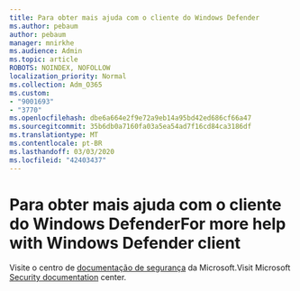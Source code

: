 ```yaml
---
title: Para obter mais ajuda com o cliente do Windows Defender
ms.author: pebaum
author: pebaum
manager: mnirkhe
ms.audience: Admin
ms.topic: article
ROBOTS: NOINDEX, NOFOLLOW
localization_priority: Normal
ms.collection: Adm_O365
ms.custom:
- "9001693"
- "3770"
ms.openlocfilehash: dbe6a664e2f9e72a9eb14a95bd42ed686cf66a47
ms.sourcegitcommit: 35b6db0a7160fa03a5ea54ad7f16cd84ca3186df
ms.translationtype: MT
ms.contentlocale: pt-BR
ms.lasthandoff: 03/03/2020
ms.locfileid: "42403437"
---
```

# <a name="for-more-help-with-windows-defender-client"></a><span data-ttu-id="b3a27-102">Para obter mais ajuda com o cliente do Windows Defender</span><span class="sxs-lookup"><span data-stu-id="b3a27-102">For more help with Windows Defender client</span></span>

<span data-ttu-id="b3a27-103">Visite o centro de [documentação de segurança](https://docs.microsoft.com/security/#pivot=products&panel=products1) da Microsoft.</span><span class="sxs-lookup"><span data-stu-id="b3a27-103">Visit Microsoft [Security documentation](https://docs.microsoft.com/security/#pivot=products&panel=products1) center.</span></span>